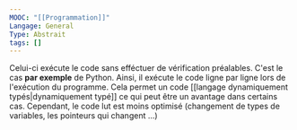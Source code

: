 ```yaml
---
MOOC: "[[Programmation]]"
Langage: General
Type: Abstrait
tags: []
---
```

Celui-ci exécute le code sans efféctuer de vérification préalables. C'est le cas **par exemple** de Python. Ainsi, il exécute le code ligne par ligne lors de l'exécution du programme. Cela permet un code [[langage dynamiquement typés|dynamiquement typé]] ce qui peut être un avantage dans certains cas. Cependant, le code lut est moins optimisé (changement de types de variables, les pointeurs qui changent ...)
